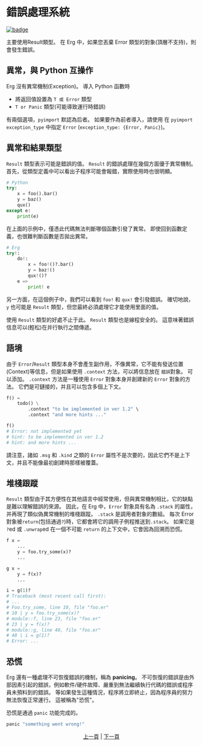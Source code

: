 # 錯誤處理系統

[![badge](https://img.shields.io/endpoint.svg?url=https%3A%2F%2Fgezf7g7pd5.execute-api.ap-northeast-1.amazonaws.com%2Fdefault%2Fsource_up_to_date%3Fowner%3Derg-lang%26repos%3Derg%26ref%3Dmain%26path%3Ddoc/EN/syntax/30_error_handling.md%26commit_hash%3D06f8edc9e2c0cee34f6396fd7c64ec834ffb5352)](https://gezf7g7pd5.execute-api.ap-northeast-1.amazonaws.com/default/source_up_to_date?owner=erg-lang&repos=erg&ref=main&path=doc/EN/syntax/30_error_handling.md&commit_hash=06f8edc9e2c0cee34f6396fd7c64ec834ffb5352)

主要使用Result類型。
在 Erg 中，如果您丟棄 Error 類型的對象(頂層不支持)，則會發生錯誤。

## 異常，與 Python 互操作

Erg 沒有異常機制(Exception)。 導入 Python 函數時

* 將返回值設置為 `T 或 Error` 類型
* `T or Panic` 類型(可能導致運行時錯誤)

有兩個選項，`pyimport` 默認為后者。 如果要作為前者導入，請使用
在 `pyimport` `exception_type` 中指定 `Error` (`exception_type: {Error, Panic}`)。

## 異常和結果類型

`Result` 類型表示可能是錯誤的值。 `Result` 的錯誤處理在幾個方面優于異常機制。
首先，從類型定義中可以看出子程序可能會報錯，實際使用時也很明顯。

```python
# Python
try:
    x = foo().bar()
    y = baz()
    qux()
except e:
    print(e)
```

在上面的示例中，僅憑此代碼無法判斷哪個函數引發了異常。 即使回到函數定義，也很難判斷函數是否拋出異常。

```python
# Erg
try!:
    do!:
        x = foo!()?.bar()
        y = baz!()
        qux!()?
    e =>
        print! e
```

另一方面，在這個例子中，我們可以看到 `foo!` 和 `qux!` 會引發錯誤。
確切地說，`y` 也可能是 `Result` 類型，但您最終必須處理它才能使用里面的值。

使用 `Result` 類型的好處不止于此。 `Result` 類型也是線程安全的。 這意味著錯誤信息可以(輕松)在并行執行之間傳遞。

## 語境

由于 `Error`/`Result` 類型本身不會產生副作用，不像異常，它不能有發送位置(Context)等信息，但是如果使用 `.context` 方法，可以將信息放在 `錯誤`對象。 可以添加。 `.context` 方法是一種使用 `Error` 對象本身并創建新的 `Error` 對象的方法。 它們是可鏈接的，并且可以包含多個上下文。
```python
f() =
    todo() \
        .context "to be implemented in ver 1.2" \
        .context "and more hints ..."

f()
# Error: not implemented yet
# hint: to be implemented in ver 1.2
# hint: and more hints ...
```

請注意，諸如 `.msg` 和 `.kind` 之類的 `Error` 屬性不是次要的，因此它們不是上下文，并且不能像最初創建時那樣被覆蓋。

## 堆棧跟蹤

`Result` 類型由于其方便性在其他語言中經常使用，但與異常機制相比，它的缺點是難以理解錯誤的來源。
因此，在 Erg 中，`Error` 對象具有名為 `.stack` 的屬性，并再現了類似偽異常機制的堆棧跟蹤。
`.stack` 是調用者對象的數組。 每次 Error 對象被`return`(包括通過`?`)時，它都會將它的調用子例程推送到`.stack`。
如果它是 `?`ed 或 `.unwrap`ed 在一個不可能 `return` 的上下文中，它會因為回溯而恐慌。

```python
f x =
    ...
    y = foo.try_some(x)?
    ...

g x =
    y = f(x)?
    ...

i = g(1)?
# Traceback (most recent call first):
# ...
# Foo.try_some, line 10, file "foo.er"
# 10 | y = foo.try_some(x)?
# module::f, line 23, file "foo.er"
# 23 | y = f(x)?
# module::g, line 40, file "foo.er"
# 40 | i = g(1)?
# Error: ...
```

## 恐慌

Erg 還有一種處理不可恢復錯誤的機制，稱為 __panicing__。
不可恢復的錯誤是由外部因素引起的錯誤，例如軟件/硬件故障、嚴重到無法繼續執行代碼的錯誤或程序員未預料到的錯誤。 等如果發生這種情況，程序將立即終止，因為程序員的努力無法恢復正常運行。 這被稱為"恐慌"。

恐慌是通過 `panic` 功能完成的。

```python
panic "something went wrong!"
```

<p align='center'>
    <a href='./29_decorator.md'>上一頁</a> | <a href='./31_pipeline.md'>下一頁</a>
</p>